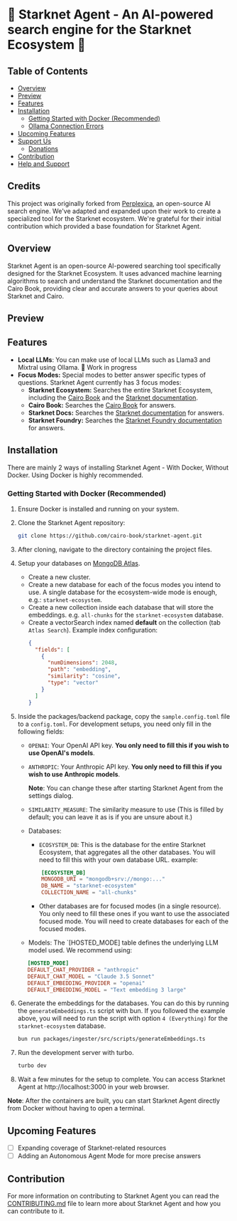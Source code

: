 # 🚀 Starknet Agent - An AI-powered search engine for the Starknet Ecosystem 🔎 <!-- omit in toc -->

<!-- ![preview](.assets/perplexica-screenshot.png) -->

## Table of Contents <!-- omit in toc -->

- [Overview](#overview)
- [Preview](#preview)
- [Features](#features)
- [Installation](#installation)
  - [Getting Started with Docker (Recommended)](#getting-started-with-docker-recommended)
  - [Ollama Connection Errors](#ollama-connection-errors)
- [Upcoming Features](#upcoming-features)
- [Support Us](#support-us)
  - [Donations](#donations)
- [Contribution](#contribution)
- [Help and Support](#help-and-support)

## Credits

This project was originally forked from [Perplexica](https://github.com/ItzCrazyKns/Perplexica), an open-source AI search engine. We've adapted and expanded upon their work to create a specialized tool for the Starknet ecosystem. We're grateful for their initial contribution which provided a base foundation for Starknet Agent.

## Overview

Starknet Agent is an open-source AI-powered searching tool specifically designed for the Starknet Ecosystem. It uses advanced machine learning algorithms to search and understand the Starknet documentation and the Cairo Book, providing clear and accurate answers to your queries about Starknet and Cairo.

## Preview

<!-- ![video-preview](.assets/perplexica-preview.gif) -->

## Features

- **Local LLMs**: You can make use of local LLMs such as Llama3 and Mixtral using Ollama. 🚧 Work in progress
- **Focus Modes:** Special modes to better answer specific types of questions. Starknet Agent currently has 3 focus modes:
  - **Starknet Ecosystem:** Searches the entire Starknet Ecosystem, including the [Cairo Book](https://book.cairo-lang.org) and the [Starknet documentation](https://docs.starknet.io).
  - **Cairo Book:** Searches the [Cairo Book](https://book.cairo-lang.org) for answers.
  - **Starknet Docs:** Searches the [Starknet documentation](https://docs.starknet.io) for answers.
  - **Starknet Foundry:** Searches the [Starknet Foundry documentation](https://foundry-rs.github.io/starknet-foundry/) for answers.

## Installation

There are mainly 2 ways of installing Starknet Agent - With Docker, Without Docker. Using Docker is highly recommended.

### Getting Started with Docker (Recommended)

1. Ensure Docker is installed and running on your system.
2. Clone the Starknet Agent repository:

   ```bash
   git clone https://github.com/cairo-book/starknet-agent.git
   ```

3. After cloning, navigate to the directory containing the project files.

4. Setup your databases on [MongoDB Atlas](https://www.mongodb.com/products/platform/atlas-vector-search).

   - Create a new cluster.
   - Create a new database for each of the focus modes you intend to use. A single database for the ecosystem-wide mode is enough, e.g.: `starknet-ecosystem`.
   - Create a new collection inside each database that will store the embeddings. e.g. `all-chunks` for the `starknet-ecosystem` database.
   - Create a vectorSearch index named **default** on the collection (tab `Atlas Search`). Example index configuration:
     ```json
     {
       "fields": [
         {
           "numDimensions": 2048,
           "path": "embedding",
           "similarity": "cosine",
           "type": "vector"
         }
       ]
     }
     ```

5. Inside the packages/backend package, copy the `sample.config.toml` file to a `config.toml`. For development setups, you need only fill in the following fields:

   - `OPENAI`: Your OpenAI API key. **You only need to fill this if you wish to use OpenAI's models**.
   - `ANTHROPIC`: Your Anthropic API key. **You only need to fill this if you wish to use Anthropic models**.

     **Note**: You can change these after starting Starknet Agent from the settings dialog.

   - `SIMILARITY_MEASURE`: The similarity measure to use (This is filled by default; you can leave it as is if you are unsure about it.)
   - Databases:
     - `ECOSYSTEM_DB`: This is the database for the entire Starknet Ecosystem, that aggregates all the other databases. You will need to fill this with your own database URL. example:
     ```toml
         [ECOSYSTEM_DB]
         MONGODB_URI = "mongodb+srv://mongo:..."
         DB_NAME = "starknet-ecosystem"
         COLLECTION_NAME = "all-chunks"
     ```
     - Other databases are for focused modes (in a single resource). You only need to fill these ones if you want to use the associated focused mode. You will need to create databases for each of the focused modes.
   - Models: The `[HOSTED_MODE] table defines the underlying LLM model used. We recommend using:

   ```toml
      [HOSTED_MODE]
      DEFAULT_CHAT_PROVIDER = "anthropic"
      DEFAULT_CHAT_MODEL = "Claude 3.5 Sonnet"
      DEFAULT_EMBEDDING_PROVIDER = "openai"
      DEFAULT_EMBEDDING_MODEL = "Text embedding 3 large"
   ```

6. Generate the embeddings for the databases. You can do this by running the `generateEmbeddings.ts` script with bun. If you followed the example above, you will need to run the script with option `4 (Everything)` for the `starknet-ecosystem` database.

   ```bash
   bun run packages/ingester/src/scripts/generateEmbeddings.ts
   ```

7. Run the development server with turbo.

   ```bash
   turbo dev
   ```

8. Wait a few minutes for the setup to complete. You can access Starknet Agent at http://localhost:3000 in your web browser.

**Note**: After the containers are built, you can start Starknet Agent directly from Docker without having to open a terminal.

## Upcoming Features

- [ ] Expanding coverage of Starknet-related resources
- [ ] Adding an Autonomous Agent Mode for more precise answers

## Contribution

For more information on contributing to Starknet Agent you can read the [CONTRIBUTING.md](CONTRIBUTING.md) file to learn more about Starknet Agent and how you can contribute to it.
